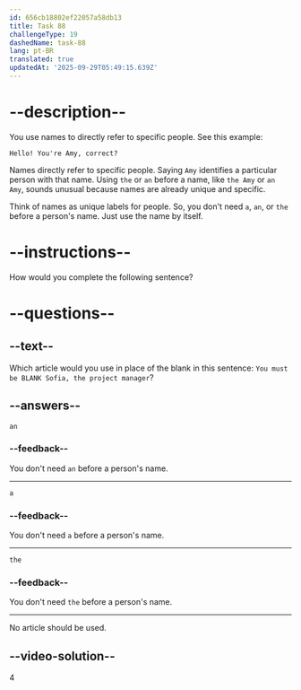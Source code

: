 ```yaml
---
id: 656cb18802ef22057a58db13
title: Task 88
challengeType: 19
dashedName: task-88
lang: pt-BR
translated: true
updatedAt: '2025-09-29T05:49:15.639Z'
---
```


# --description--

You use names to directly refer to specific people. See this example: 

`Hello! You're Amy, correct?`

Names directly refer to specific people. Saying `Amy` identifies a particular person with that name. Using `the` or `an` before a name, like `the Amy` or `an Amy`, sounds unusual because names are already unique and specific.
 
Think of names as unique labels for people. So, you don't need `a`, `an`, or `the` before a person's name. Just use the name by itself.

# --instructions--

How would you complete the following sentence?

# --questions--

## --text--

Which article would you use in place of the blank in this sentence: `You must be BLANK Sofia, the project manager`?

## --answers--

`an`

### --feedback--

You don't need `an` before a person's name.

---

`a`

### --feedback--

You don't need `a` before a person's name.

---

`the`

### --feedback--

You don't need `the` before a person's name.

---

No article should be used.

## --video-solution--

4

